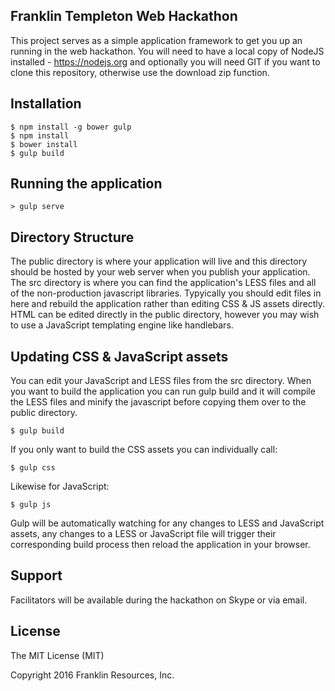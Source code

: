 ## Franklin Templeton Web Hackathon

This project serves as a simple application framework to get you up an running in the web hackathon. You will need to have a local copy of NodeJS installed - https://nodejs.org and optionally you will need GIT if you want to clone this repository, otherwise use the download zip function.

## Installation

````
$ npm install -g bower gulp
$ npm install
$ bower install
$ gulp build
````

## Running the application
````
> gulp serve
````

## Directory Structure

The public directory is where your application will live and this directory should be hosted by your web server when you publish your application. The src directory is where you can find the application's LESS files and all of the non-production javascript libraries. Typyically you should edit files in here and rebuild the application rather than editing CSS & JS assets directly. HTML can be edited directly in the public directory, however you may wish to use a JavaScript templating engine like handlebars.

## Updating CSS & JavaScript assets

You can edit your JavaScript and LESS files from the src directory. When you want to build the application you can run gulp build and it will compile the LESS files and minify the javascript before copying them over to the public directory.
````
$ gulp build
````
If you only want to build the CSS assets you can individually call:
````
$ gulp css
````
Likewise for JavaScript:
````
$ gulp js
````
Gulp will be automatically watching for any changes to LESS and JavaScript assets, any changes to a LESS or JavaScript file will trigger their corresponding build process then reload the application in your browser.

## Support

Facilitators will be available during the hackathon on Skype or via email.


## License

The MIT License (MIT)

Copyright 2016 Franklin Resources, Inc.

